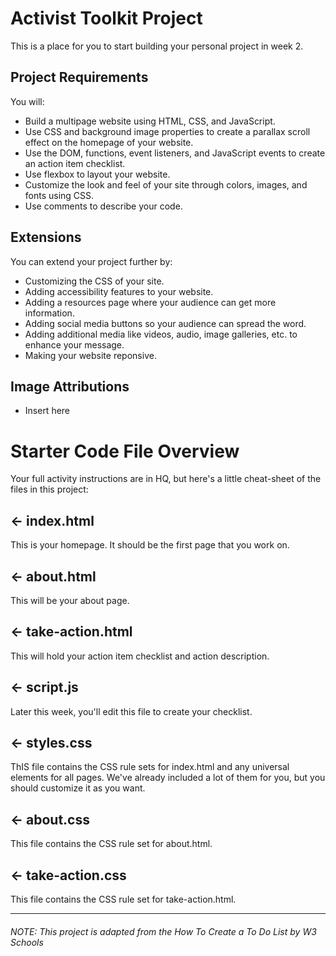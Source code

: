 # Activist Toolkit Project

This is a place for you to start building your personal project in week 2.

## Project Requirements
You will:
- Build a multipage website using HTML, CSS, and JavaScript.
- Use CSS and background image properties to create a parallax scroll effect on the homepage of your website.
- Use the DOM, functions, event listeners, and JavaScript events to create an action item checklist.
- Use flexbox to layout your website.
- Customize the look and feel of your site through colors, images, and  fonts using CSS. 
- Use comments to describe your code.



## Extensions
You can extend your project further by:
- Customizing the CSS of your site. 
- Adding accessibility features to your website. 
- Adding a resources page where your audience can get more information. 
- Adding social media buttons so your audience can spread the word. 
- Adding additional media like videos, audio, image galleries, etc. to enhance your message.
- Making your website reponsive.

## Image Attributions
- Insert here

# Starter Code File Overview
Your full activity instructions are in HQ, but here's a little cheat-sheet of the files in this project:

## ← index.html
This is your homepage. It should be the first page that you work on.

## ← about.html
This will be your about page. 

## ← take-action.html
This will hold your action item checklist and action description.

## ← script.js
Later this week, you'll edit this file to create your checklist.

## ← styles.css
ThIS file contains the CSS rule sets for index.html and any universal elements for all pages. 
We've already included a lot of them for you, but you should customize it as you want.

## ← about.css
This file contains the CSS rule set for about.html.

## ← take-action.css
This file contains the CSS rule set for take-action.html.

---

###### *NOTE: This project is adapted from the How To Create a To Do List by W3 Schools*